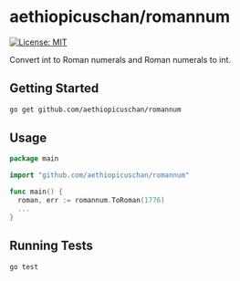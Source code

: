 # aethiopicuschan/romannum

[![License: MIT](https://img.shields.io/badge/License-MIT-brightgreen?style=flat-square)](/LICENSE)

Convert int to Roman numerals and Roman numerals to int.

## Getting Started

```sh
go get github.com/aethiopicuschan/romannum
```

## Usage

```go
package main

import "github.com/aethiopicuschan/romannum"

func main() {
  roman, err := romannum.ToRoman(1776)
  ...
}
```

## Running Tests

```sh
go test
```
